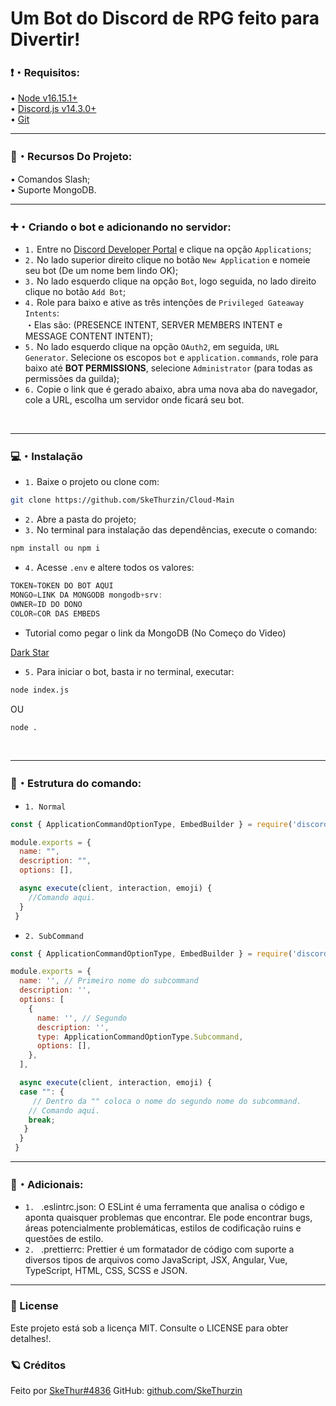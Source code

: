 # Um Bot do Discord de RPG feito para Divertir!

### ❗・Requisitos:
• [Node v16.15.1+](https://nodejs.org/en/download/) <br/>
• [Discord.js v14.3.0+](https://www.npmjs.com/package/discord.js?source=post_page-----7b5fe27cb6fa----------------------) <br/>
• [Git](https://git-scm.com/)

---

### 🤖・Recursos Do Projeto:
• Comandos Slash;<br>
• Suporte MongoDB.
<br/>

---

### ➕・Criando o bot e adicionando no servidor:
- `1.` Entre no [Discord Developer Portal](https://discord.com/developers/applications) e clique na opção `Applications`;<br>
- `2.` No lado superior direito clique no botão `New Application` e nomeie seu bot (De um nome bem lindo OK);<br>
- `3.` No lado esquerdo clique na opção `Bot`, logo seguida, no lado direito clique no botão `Add Bot`;<br>
- `4.` Role para baixo e ative as três intenções de `Privileged Gateaway Intents`:<br>
    ・Elas são: (PRESENCE INTENT, SERVER MEMBERS INTENT e MESSAGE CONTENT INTENT);<br>
- `5.` No lado esquerdo clique na opção `OAuth2`, em seguida, `URL Generator`. Selecione os escopos `bot` e `application.commands`, role para baixo até <b>BOT PERMISSIONS</b>, selecione `Administrator` (para todas as permissões da guilda);<br>
- `6.` Copie o link que é gerado abaixo, abra uma nova aba do navegador, cole a URL, escolha um servidor onde ficará seu bot.
<br/>

---

### 💻・Instalação
- `1.` Baixe o projeto ou clone com:
```bash
git clone https://github.com/SkeThurzin/Cloud-Main
```
- `2.` Abre a pasta do projeto;
- `3.` No terminal para instalação das dependências, execute o comando:
```bash
npm install ou npm i
```

- `4.` Acesse `.env` e altere todos os valores:
```js
TOKEN=TOKEN DO BOT AQUI    
MONGO=LINK DA MONGODB mongodb+srv:
OWNER=ID DO DONO
COLOR=COR DAS EMBEDS
```
- Tutorial como pegar o link da MongoDB (No Começo do Video)

[Dark Star](https://youtu.be/sBkra59rK9k)

- `5.` Para iniciar o bot, basta ir no terminal, executar:
```bash
node index.js
```
OU 
```bash
node .
```
<br/>

---

### 💫・Estrutura do comando:

- `1. Normal`
```js
const { ApplicationCommandOptionType, EmbedBuilder } = require('discord.js');

module.exports = {
  name: "",
  description: "",
  options: [],

  async execute(client, interaction, emoji) {
    //Comando aqui.
  }
 }
```
- `2. SubCommand`
```js
const { ApplicationCommandOptionType, EmbedBuilder } = require('discord.js');

module.exports = {
  name: '', // Primeiro nome do subcommand
  description: '', 
  options: [
    {
      name: '', // Segundo
      description: '',
      type: ApplicationCommandOptionType.Subcommand,
      options: [],
    },
  ],

  async execute(client, interaction, emoji) {
  case "": {
     // Dentro da "" coloca o nome do segundo nome do subcommand.
    // Comando aqui.
    break;
   }
  }
 }
```

---

### 👀・Adicionais:

- `1. ` .eslintrc.json: O ESLint é uma ferramenta que analisa o código e aponta quaisquer problemas que encontrar. Ele pode encontrar bugs, áreas potencialmente problemáticas, estilos de codificação ruins e questões de estilo.
- `2. ` .prettierrc: Prettier é um formatador de código com suporte a diversos tipos de arquivos como JavaScript, JSX, Angular, Vue, TypeScript, HTML, CSS, SCSS e JSON.

---

### 📝 License

Este projeto está sob a licença MIT. Consulte o LICENSE para obter detalhes!.

### 🪐 Créditos

Feito por [SkeThur#4836](https://discord.com/users/506299442924879876) GitHub: [github.com/SkeThurzin](github.com/SkeThurzin)
